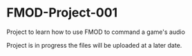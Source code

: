 # FMOD-Project-001
Project to learn how to use FMOD to command a game's audio


Project is in progress the files will be uploaded at a later date.
